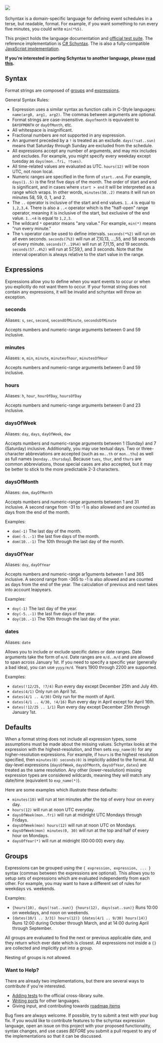 # ![](https://avatars1.githubusercontent.com/u/8682785?v=2&s=200)

Schyntax is a domain-specific language for defining event schedules in a terse, but readable, format. For example, if you want something to run every five minutes, you could write `min(*%5)`.

This project holds the language documentation and [official test suite](https://github.com/schyntax/schyntax/blob/master/tests.json). The reference implementation is [C# Schyntax](https://github.com/schyntax/cs-schyntax). The is also a fully-compatible [JavaScript implementation](https://github.com/schyntax/js-schyntax).

__If you're interested in porting Schyntax to another language, please [read this](https://github.com/schyntax/schyntax/blob/master/Porting.md).__

## Syntax

Format strings are composed of [groups](#groups) and [expressions](#expressions).

General Syntax Rules:

* Expression uses a similar syntax as function calls in C-Style languages: `name(arg0, arg1, arg2)`. The commas between arguments are optional.
* Format strings are case-insensitive. `dayofmonth` is equivalent to `DAYOFMONTH` or `dayOfMonth`, etc.
* All whitespace is insignificant.
* Fractional numbers are not supported in any expression.
* An argument preceded by a `!` is treated as an exclude. `days(!sat..sun)` means that Saturday through Sunday are excluded from the schedule.
* All expressions accept any number of arguments, and may mix includes and excludes. For example, you might specify every weekday except tuesday as `days(mon..fri, !tues)`.
* All time-related values are evaluated as UTC. `hours(12)` will be noon UTC, not noon local.
* Numeric ranges are specified in the form of `start..end`. For example, `days(1..5)` is the first five days of the month. The order of start and end is significant, and in cases where `start > end` it will be interpreted as a range which wraps. In other words, `minutes(58..2)` means it will run on minutes 58, 59, 0, 1, and 2.
* The `..` operator is inclusive of the start and end values. `1..4` is equal to `1,2,3,4`. There is also a `..<` operator which is the "half-open" range operator, meaning it is inclusive of the start, but exclusive of the end value. `1..<4` is equal to `1,2,3`.
* The wildcard `*` operator means "any value." For example, `min(*)` means "run every minute."
* The `%` operator can be used to define intervals. `seconds(*%2)` will run on all even seconds. `seconds(7%3)` will run at 7,10,13, ...,55, and 58 seconds of every minute. `seconds(7..19%4)` will run at 7,11,15, and 19 seconds. `seconds(57..4%2)` will run at 57,59,1, and 3 seconds. Note that the interval operation is always relative to the start value in the range.

## Expressions

Expressions allow you to define when you want events to occur or when you explicitly do not want them to occur. If your format string does not contain any expressions, it will be invalid and schyntax will throw an exception.

### seconds

Aliases: `s`, `sec`, `second`, `secondOfMinute`, `secondsOfMinute`

Accepts numbers and numeric-range arguments between 0 and 59 inclusive.

### minutes

Aliases: `m`, `min`, `minute`, `minuteofhour`, `minutesOfHour`

Accepts numbers and numeric-range arguments between 0 and 59 inclusive.

### hours

Aliases: `h`, `hour`, `hourOfDay`, `hoursOfDay`

Accepts numbers and numeric-range arguments between 0 and 23 inclusive.

### daysOfWeek

Aliases: `day`, `days`, `dayOfWeek`, `dow`

Accepts numbers and numeric-range arguments between 1 (Sunday) and 7 (Saturday) inclusive. Additionally, you may use textual days. Two or three-character abbreviations are accepted (such as `mo..th` or `mon..thu`) as well as full names (`monday..thursday`). Because `tues`, `thur`, and `thurs` are common abbreviations, those special cases are also accepted, but it may be better to stick to the more predictable 2-3 characters.

### daysOfMonth

Aliases: `dom`, `dayOfMonth`

Accepts numbers and numeric-range arguments between 1 and 31 inclusive. A second range from -31 to -1 is also allowed and are counted as days from the end of the month.

Examples:

* `dom(-1)` The last day of the month.
* `dom(-5..-1)` the last five days of the month.
* `dom(10..-1)` The 10th through the last day of the month.

### daysOfYear

Aliases: `doy`, `dayOfYear`

Accepts numbers and numeric-range ar1guments between 1 and 365 inclusive. A second range from -365 to -1 is also allowed and are counted as days from the end of the year. The calculation of previous and next takes into account leapyears. 

Examples:

* `doy(-1)` The last day of the year.
* `doy(-5..-1)` the last five days of the year.
* `doy(10..-1)` The 10th through the last day of the year.

### dates

Aliases: `date`

Allows you to include or exclude specific dates or date ranges. Date arguments take the form of `m/d`. Date ranges are `m/d..m/d` and are allowed to span across January 1st. If you need to specify a specific year (generally a bad idea), you can use `yyyy/m/d`. Years 1900 through 2200 are supported.

Examples:

* `dates(!12/25, !7/4)` Run every day except December 25th and July 4th.
* `dates(4/1)` Only run on April 1st.
* `dates(4/1 .. 4/30)` Only run for the month of April.
* `dates(4/1 .. 4/30, !4/16)` Run every day in April except for April 16th.
* `dates(!12/25 .. 1/1)` Run every day except December 25th through January 1st.

## Defaults

When a format string does not include all expression types, some assumptions must be made about the missing values. Schyntax looks at the expression with the highest-resolution, and then sets `exp_name(0)` for any higher-resolution expressions. For example, if `hours` is the highest resolution specified, then `minutes(0) seconds(0)` is implicitly added to the format. All day-level expressions (`daysOfWeek`, `daysOfMonth`, `daysOfYear`, `dates`) are treated as the same resolution. Any other (lower-resolution) missing expression types are considered wildcards, meaning they will match any date/time (equivalent to `exp_name(*)`).

Here are some examples which illustrate these defaults:

* `minutes(10)` will run at ten minutes after the top of every hour on every day.
* `hours(12)` will run at noon UTC everyday.
* `daysOfWeek(mon..fri)` will run at midnight UTC Mondays through Fridays.
* `daysOfWeek(mon) hours(12)` will run at noon UTC on Mondays.
* `daysOfWeek(mon) minutes(0, 30)` will run at the top and half of every hour on Mondays.
* `daysOfYear(*)` will run at midnight (00:00:00) every day.

## Groups

Expressions can be grouped using the `{ expression, expression, ... }` syntax (commas between the expressions are optional). This allows you to setup sets of expressions which are evaluated independently from each other. For example, you may want to have a different set of rules for weekdays vs. weekends.

Examples:

* `{hours(10), days(!sat..sun)} {hours(12), days(sat..sun)}` Runs 10:00 on weekdays, and noon on weekends.
* `{dates(10/1 .. 3/31) hours(12)} {dates(4/1 .. 9/30) hours(14)}` Runs 12:00 during October through March, and at 14:00 during April through September.

All groups are evaluated to find the next or previous applicable date, and they return which ever date which is closest.  All expressions not inside a `{}` are collected and implicitly put into a group.

Nesting of groups is not allowed.

### Want to Help?

There are already two implementations, but there are several ways to contribute if you're interested.

* [Adding tests](https://github.com/schyntax/schyntax/blob/master/WritingTests.md) to the official cross-library suite.
* [Writing ports](https://github.com/schyntax/schyntax/blob/master/Porting.md) for other languages.
* Giving input, and contributing towards [roadmap items](https://github.com/schyntax/schyntax/issues/1)

Bug fixes are always welcome. If possible, try to submit a test with your bug fix. If you would like to contribute features to the schyntax expression language, open an issue on this project with your proposed functionality, syntax changes, and use cases _BEFORE_ you submit a pull request to any of the implementations so that it can be discussed.
